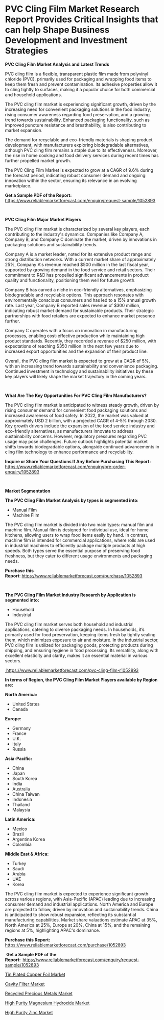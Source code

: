 <p><h1>PVC Cling Film Market Research Report Provides Critical Insights that can help Shape Business Development and Investment Strategies</h1></p><p><strong>PVC Cling Film Market Analysis and Latest Trends</strong></p>
<p><p>PVC cling film is a flexible, transparent plastic film made from polyvinyl chloride (PVC), primarily used for packaging and wrapping food items to keep them fresh and prevent contamination. Its adhesive properties allow it to cling tightly to surfaces, making it a popular choice for both commercial and household applications.</p><p>The PVC cling film market is experiencing significant growth, driven by the increasing need for convenient packaging solutions in the food industry, rising consumer awareness regarding food preservation, and a growing trend towards sustainability. Enhanced packaging functionality, such as improved puncture resistance and breathability, is also contributing to market expansion. </p><p>The demand for recyclable and eco-friendly materials is shaping product development, with manufacturers exploring biodegradable alternatives, although PVC cling film remains a staple due to its effectiveness. Moreover, the rise in home cooking and food delivery services during recent times has further propelled market growth. </p><p>The PVC Cling Film Market is expected to grow at a CAGR of 9.6% during the forecast period, indicating robust consumer demand and ongoing innovation within the sector, ensuring its relevance in an evolving marketplace.</p></p>
<p><strong>Get a Sample PDF of the Report:&nbsp;</strong> <a href="https://www.reliablemarketforecast.com/enquiry/request-sample/1052893?utm_campaign=1893&utm_medium=2&utm_source=Github&utm_content=ia&utm_term=26122024&utm_id=pvc-cling-film">https://www.reliablemarketforecast.com/enquiry/request-sample/1052893</a></p>
<p>&nbsp;</p>
<p><strong>PVC Cling Film Major Market Players</strong></p>
<p><p>The PVC cling film market is characterized by several key players, each contributing to the industry's dynamics. Companies like Company A, Company B, and Company C dominate the market, driven by innovations in packaging solutions and sustainability trends.</p><p>Company A is a market leader, noted for its extensive product range and strong distribution networks. With a current market share of approximately 25%, Company A's revenue reached $500 million in the last fiscal year, supported by growing demand in the food service and retail sectors. Their commitment to R&D has propelled significant advancements in product quality and functionality, positioning them well for future growth.</p><p>Company B has carved a niche in eco-friendly alternatives, emphasizing biodegradable and recyclable options. This approach resonates with environmentally conscious consumers and has led to a 15% annual growth rate. Last year, Company B reported sales revenue of $300 million, indicating robust market demand for sustainable products. Their strategic partnerships with food retailers are expected to enhance market presence further.</p><p>Company C operates with a focus on innovation in manufacturing processes, enabling cost-effective production while maintaining high product standards. Recently, they recorded a revenue of $250 million, with expectations of reaching $350 million in the next few years due to increased export opportunities and the expansion of their product line.</p><p>Overall, the PVC cling film market is expected to grow at a CAGR of 5%, with an increasing trend towards sustainability and convenience packaging. Continued investment in technology and sustainability initiatives by these key players will likely shape the market trajectory in the coming years.</p></p>
<p>&nbsp;</p>
<p><strong>What Are The Key Opportunities For PVC Cling Film Manufacturers?</strong></p>
<p><p>The PVC cling film market is anticipated to witness steady growth, driven by rising consumer demand for convenient food packaging solutions and increased awareness of food safety. In 2022, the market was valued at approximately USD 2 billion, with a projected CAGR of 4-5% through 2030. Key growth drivers include the expansion of the food service industry and eco-friendly alternatives, as manufacturers innovate to address sustainability concerns. However, regulatory pressures regarding PVC usage may pose challenges. Future outlook highlights potential market shifts towards biodegradable options, alongside continued advancements in cling film technology to enhance performance and recyclability.</p></p>
<p><strong>Inquire or Share Your Questions If Any Before Purchasing This Report:</strong> <a href="https://www.reliablemarketforecast.com/enquiry/pre-order-enquiry/1052893?utm_campaign=1893&utm_medium=2&utm_source=Github&utm_content=ia&utm_term=26122024&utm_id=pvc-cling-film">https://www.reliablemarketforecast.com/enquiry/pre-order-enquiry/1052893</a></p>
<p>&nbsp;</p>
<p><strong>Market Segmentation</strong></p>
<p><strong>The PVC Cling Film Market Analysis by types is segmented into:</strong></p>
<p><ul><li>Manual Film</li><li>Machine Film</li></ul></p>
<p><p>The PVC cling film market is divided into two main types: manual film and machine film. Manual film is designed for individual use, ideal for home kitchens, allowing users to wrap food items easily by hand. In contrast, machine film is intended for commercial applications, where rolls are used in industrial machines to efficiently package multiple products at high speeds. Both types serve the essential purpose of preserving food freshness, but they cater to different usage environments and packaging needs.</p></p>
<p><strong>Purchase this Report:&nbsp;</strong><a href="https://www.reliablemarketforecast.com/purchase/1052893?utm_campaign=1893&utm_medium=2&utm_source=Github&utm_content=ia&utm_term=26122024&utm_id=pvc-cling-film">https://www.reliablemarketforecast.com/purchase/1052893</a></p>
<p>&nbsp;</p>
<p><strong>The PVC Cling Film Market Industry Research by Application is segmented into:</strong></p>
<p><ul><li>Household</li><li>Industrial</li></ul></p>
<p><p>The PVC cling film market serves both household and industrial applications, catering to diverse packaging needs. In households, it’s primarily used for food preservation, keeping items fresh by tightly sealing them, which minimizes exposure to air and moisture. In the industrial sector, PVC cling film is utilized for packaging goods, protecting products during shipping, and ensuring hygiene in food processing. Its versatility, along with excellent elasticity and clarity, makes it an essential material in various sectors.</p></p>
<p><a href="https://www.reliablemarketforecast.com/pvc-cling-film-r1052893?utm_campaign=1893&utm_medium=2&utm_source=Github&utm_content=ia&utm_term=26122024&utm_id=pvc-cling-film">&nbsp;https://www.reliablemarketforecast.com/pvc-cling-film-r1052893</a></p>
<p><strong>In terms of Region, the PVC Cling Film Market Players available by Region are:</strong></p>
<p>
    <p> <strong> North America: </strong>
        <ul>
            <li>United States</li>
            <li>Canada</li>
        </ul>
        </p> 
    <p> <strong> Europe: </strong>
        <ul>
            <li>Germany</li>
            <li>France</li>
            <li>U.K.</li>
            <li>Italy</li>
            <li>Russia</li>
        </ul>
        </p> 
    <p> <strong> Asia-Pacific: </strong>
        <ul>
            <li>China</li>
            <li>Japan</li>
            <li>South Korea</li>
            <li>India</li>
            <li>Australia</li>
            <li>China Taiwan</li>
            <li>Indonesia</li>
            <li>Thailand</li>
            <li>Malaysia</li>
        </ul>
        </p> 
    <p> <strong> Latin America: </strong>
        <ul>
            <li>Mexico</li>
            <li>Brazil</li>
            <li>Argentina Korea</li>
            <li>Colombia</li>
        </ul>
        </p> 
    <p> <strong> Middle East & Africa: </strong>
        <ul>
            <li>Turkey</li>
            <li>Saudi</li>
            <li>Arabia</li>
            <li>UAE</li>
            <li>Korea</li>
        </ul>
    </p>
    </p>
<p><p>The PVC cling film market is expected to experience significant growth across various regions, with Asia-Pacific (APAC) leading due to increasing consumer demand and industrial applications. North America and Europe are projected to follow, driven by innovation and sustainability trends. China is anticipated to show robust expansion, reflecting its substantial manufacturing capabilities. Market share valuations estimate APAC at 35%, North America at 25%, Europe at 20%, China at 15%, and the remaining regions at 5%, highlighting APAC's dominance.</p></p>
<p><strong>Purchase this Report: </strong><a href="https://www.reliablemarketforecast.com/purchase/1052893?utm_campaign=1893&utm_medium=2&utm_source=Github&utm_content=ia&utm_term=26122024&utm_id=pvc-cling-film">https://www.reliablemarketforecast.com/purchase/1052893</a></p>
<p>&nbsp;<strong>Get a Sample PDF of the Report:&nbsp;&nbsp;</strong><a href="https://www.reliablemarketforecast.com/enquiry/request-sample/1052893?utm_campaign=1893&utm_medium=2&utm_source=Github&utm_content=ia&utm_term=26122024&utm_id=pvc-cling-film">https://www.reliablemarketforecast.com/enquiry/request-sample/1052893</a></p>
<p><strong></strong></p>
<p><p><a href="https://www.linkedin.com/pulse/tin-plated-copper-foil-market-report-driving-growth-industry-analysis-uicrf?utm_campaign=1893&utm_medium=2&utm_source=Github&utm_content=ia&utm_term=26122024&utm_id=pvc-cling-film">Tin Plated Copper Foil Market</a></p><p><a href="https://www.linkedin.com/pulse/cavity-filter-market-growth-study-examines-trajectory-projected-zp3fe?utm_campaign=1893&utm_medium=2&utm_source=Github&utm_content=ia&utm_term=26122024&utm_id=pvc-cling-film">Cavity Filter Market</a></p><p><a href="https://www.linkedin.com/pulse/recycled-precious-metals-market-dynamics-future-growth-prediction-ntauf?utm_campaign=1893&utm_medium=2&utm_source=Github&utm_content=ia&utm_term=26122024&utm_id=pvc-cling-film">Recycled Precious Metals Market</a></p><p><a href="https://www.linkedin.com/pulse/high-purity-magnesium-hydroxide-market-size-share-growth-wrfzf?utm_campaign=1893&utm_medium=2&utm_source=Github&utm_content=ia&utm_term=26122024&utm_id=pvc-cling-film">High Purity Magnesium Hydroxide Market</a></p><p><a href="https://www.linkedin.com/pulse/p-factrackr-ho6he?utm_campaign=1893&utm_medium=2&utm_source=Github&utm_content=ia&utm_term=26122024&utm_id=pvc-cling-film">High Purity Zinc Market</a></p></p>